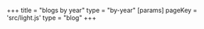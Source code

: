 +++
title = "blogs by year"
type = "by-year"
[params]
    pageKey = 'src/light.js'
    type = "blog"
+++
